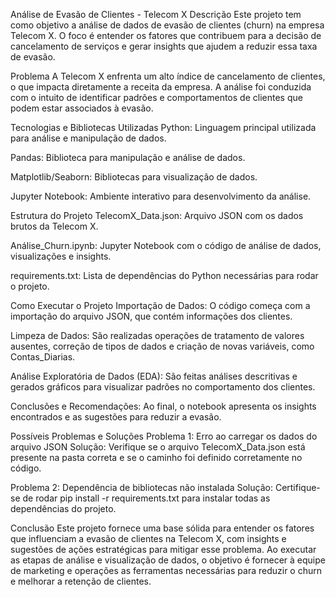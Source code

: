 Análise de Evasão de Clientes - Telecom X
Descrição
Este projeto tem como objetivo a análise de dados de evasão de clientes (churn) na empresa Telecom X. O foco é entender os fatores que contribuem para a decisão de cancelamento de serviços e gerar insights que ajudem a reduzir essa taxa de evasão.

Problema
A Telecom X enfrenta um alto índice de cancelamento de clientes, o que impacta diretamente a receita da empresa. A análise foi conduzida com o intuito de identificar padrões e comportamentos de clientes que podem estar associados à evasão.

Tecnologias e Bibliotecas Utilizadas
Python: Linguagem principal utilizada para análise e manipulação de dados.

Pandas: Biblioteca para manipulação e análise de dados.

Matplotlib/Seaborn: Bibliotecas para visualização de dados.

Jupyter Notebook: Ambiente interativo para desenvolvimento da análise.

Estrutura do Projeto
TelecomX_Data.json: Arquivo JSON com os dados brutos da Telecom X.

Análise_Churn.ipynb: Jupyter Notebook com o código de análise de dados, visualizações e insights.

requirements.txt: Lista de dependências do Python necessárias para rodar o projeto.

Como Executar o Projeto
Importação de Dados: O código começa com a importação do arquivo JSON, que contém informações dos clientes.

Limpeza de Dados: São realizadas operações de tratamento de valores ausentes, correção de tipos de dados e criação de novas variáveis, como Contas_Diarias.

Análise Exploratória de Dados (EDA): São feitas análises descritivas e gerados gráficos para visualizar padrões no comportamento dos clientes.

Conclusões e Recomendações: Ao final, o notebook apresenta os insights encontrados e as sugestões para reduzir a evasão.

Possíveis Problemas e Soluções
Problema 1: Erro ao carregar os dados do arquivo JSON
Solução: Verifique se o arquivo TelecomX_Data.json está presente na pasta correta e se o caminho foi definido corretamente no código.

Problema 2: Dependência de bibliotecas não instalada
Solução: Certifique-se de rodar pip install -r requirements.txt para instalar todas as dependências do projeto.

Conclusão
Este projeto fornece uma base sólida para entender os fatores que influenciam a evasão de clientes na Telecom X, com insights e sugestões de ações estratégicas para mitigar esse problema. Ao executar as etapas de análise e visualização de dados, o objetivo é fornecer à equipe de marketing e operações as ferramentas necessárias para reduzir o churn e melhorar a retenção de clientes.

